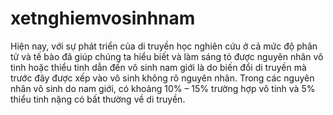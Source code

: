 # xetnghiemvosinhnam
Hiện nay, với sự phát triển của di truyền học nghiên cứu ở cả mức độ phân tử và tế bào đã giúp chúng ta hiểu biết và làm sáng tỏ được nguyên nhân vô tinh hoặc thiểu tinh dẫn đến vô sinh nam giới là do biến đổi di truyền mà trước đây được xếp vào vô sinh không rõ nguyên nhân. Trong các nguyên nhân vô sinh do nam giới, có khoảng 10% – 15% trường hợp vô tinh và 5% thiểu tinh nặng có bất thường về di truyền. 
